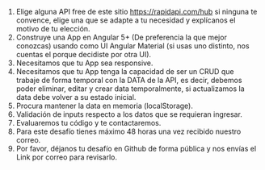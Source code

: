 1. Elige alguna API free de este sitio https://rapidapi.com/hub si ninguna te convence, elige una que se
   adapte a tu necesidad y explícanos el motivo de tu elección.
2. Construye una App en Angular 5+ (De preferencia la que mejor conozcas) usando como UI Angular Material (si usas uno distinto,
   nos cuentas el porque decidiste por otra UI).
3. Necesitamos que tu App sea responsive.
4. Necesitamos que tu App tenga la capacidad de ser un CRUD que trabaje de forma temporal con la DATA de la API, es decir,
   debemos poder eliminar, editar y crear data temporalmente, si actualizamos la data debe volver a su estado inicial.
5. Procura mantener la data en memoria (localStorage).
6. Validación de inputs respecto a los datos que se requieran ingresar.
7. Evaluaremos tu código y te contactaremos.
8. Para este desafío tienes máximo 48 horas una vez recibido nuestro correo.
9. Por favor, déjanos tu desafío en Github de forma pública y nos envías el Link por correo para revisarlo.